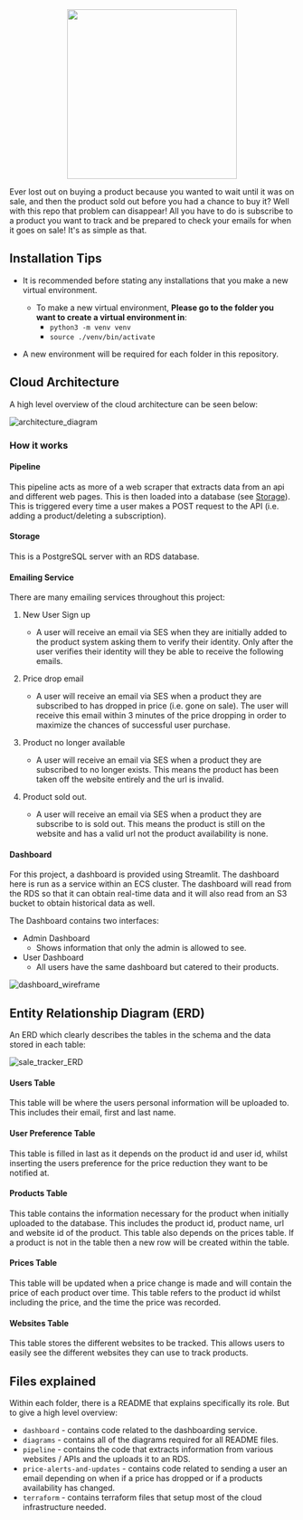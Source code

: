 <div align="center">
  <img src='./diagrams/Logo.png' width='300'>
</div>

Ever lost out on buying a product because you wanted to wait until it was on sale, and then the product sold out before you had a chance to buy it? Well with this repo that problem can disappear! All you have to do is subscribe to a product you want to track and be prepared to check your emails for when it goes on sale! It's as simple as that. 

## Installation Tips

- It is recommended before stating any installations that you make a new virtual environment. 
  - To make a new virtual environment, **Please go to the folder you want to create a virtual environment in**:
    - `python3 -m venv venv`
    - `source ./venv/bin/activate`

- A new environment will be required for each folder in this repository.

## Cloud Architecture
A high level overview of the cloud architecture can be seen below:

![architecture_diagram](./diagrams/updated_architecture_diagram.jpeg)

### How it works

#### Pipeline
This pipeline acts as more of a web scraper that extracts data from an api and different web pages. This is then loaded into a database (see [Storage](#Storage)). This is triggered every time a user makes a POST request to the API (i.e. adding a product/deleting a subscription).


#### Storage
 This is a PostgreSQL server with an RDS database. 


#### Emailing Service

There are many emailing services throughout this project:

1. New User Sign up 
    - A user will receive an email via SES when they are initially added to the product system asking them to verify their identity. Only after the user verifies their identity will they be able to receive the following emails. 

2. Price drop email 
    - A user will receive an email via SES when a product they are subscribed to has dropped in price (i.e. gone on sale). The user will receive this email within 3 minutes of the price dropping in order to maximize the chances of successful user purchase. 

3. Product no longer available
    - A user will receive an email via SES when a product they are subscribed to no longer exists. This means the product has been taken off the website entirely and the url is invalid.

4. Product sold out. 
    - A user will receive an email via SES when a product they are subscribe to is sold out. This means the product is still on the website and has a valid url not the product availability is none.


#### Dashboard

For this project, a dashboard is provided using Streamlit. The dashboard here is run as a service within an ECS cluster. The dashboard will read from the RDS so that it can obtain real-time data and it will also read from an S3 bucket to obtain historical data as well.

The Dashboard contains two interfaces:
  - Admin Dashboard
    - Shows information that only the admin is allowed to see.
  - User Dashboard
    - All users have the same dashboard but catered to their products.

![dashboard_wireframe](./diagrams/dashboard-wireframe.png)


## Entity Relationship Diagram (ERD)

An ERD which clearly describes the tables in the schema and the data stored in each table:

![sale_tracker_ERD](./diagrams/ERD.png)

#### Users Table

This table will be where the users personal information will be uploaded to. This includes their email, first and last name. 

#### User Preference Table

This table is filled in last as it depends on the product id and user id, whilst inserting the users preference for the price reduction they want to be notified at.

#### Products Table

This table contains the information necessary for the product when initially uploaded to the database. This includes the product id, product name, url and website id of the product. This table also depends on the prices table. If a product is not in the table then a new row will be created within the table. 

#### Prices Table

This table will be updated when a price change is made and will contain the price of each product over time. This table refers to the product id whilst including the price, and the time the price was recorded.


#### Websites Table

This table stores the different websites to be tracked. This allows users to easily see the different websites they can use to track products.

## Files explained
Within each folder, there is a README that explains specifically its role. But to give a high level overview:

- `dashboard` - contains code related to the dashboarding service.
- `diagrams` - contains all of the diagrams required for all README files.
- `pipeline` - contains the code that extracts information from various websites / APIs and the uploads it to an RDS.
- `price-alerts-and-updates` - contains code related to sending a user an email depending on when if a price has dropped or if a products availability has changed.
- `terraform` - contains terraform files that setup most of the cloud infrastructure needed.
